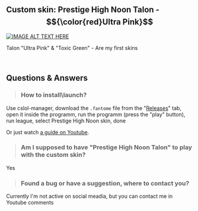 ## Custom skin: Prestige High Noon Talon - $${\color{red}Ultra Pink}$$
[![IMAGE ALT TEXT HERE](./readme_picture.png)](https://www.youtube.com/watch?v=hdWnTyzXnX8)

Talon "Ultra Pink" & "Toxic Green" - Are my first skins

<br/>

## **Questions & Answers**
> ### How to install\launch? 

Use cslol-manager, download the ```.fantome``` file from the "[Releases](https://github.com/BenataOne/Talon.HighNoon.Prestige.UltraPink/releases)" tab, open it inside the programm, run the programm (press the "play" button), run league, select Prestige High Noon skin, done

 Or just watch [a guide on Youtube](https://www.youtube.com/results?search_query=lol+how+to+install+custom+skins).
<br/>

> ### Am I supposed to have "Prestige High Noon Talon" to play with the custom skin?

Yes
<br/>

> ### Found a bug or have a suggestion, where to contact you?

Currently I'm not active on social meadia, but you can contact me in Youtube comments 
<br/>
